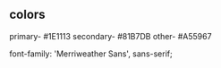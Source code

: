 ## colors

primary- #1E1113
secondary- #81B7DB
other- #A55967

font-family: 'Merriweather Sans', sans-serif;

